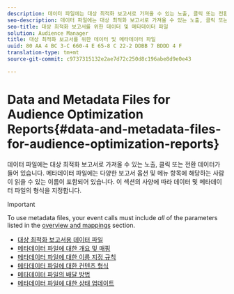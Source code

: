 ```yaml
---
description: 데이터 파일에는 대상 최적화 보고서로 가져올 수 있는 노출, 클릭 또는 전환 데이터가 들어 있습니다. 메타데이터 파일에는 다양한 보고서 옵션 및 메뉴 항목에 해당하는 사람이 읽을 수 있는 이름이 포함되어 있습니다. 이 섹션의 사양에 따라 데이터 및 메타데이터 파일의 형식을 지정합니다.
seo-description: 데이터 파일에는 대상 최적화 보고서로 가져올 수 있는 노출, 클릭 또는 전환 데이터가 들어 있습니다. 메타데이터 파일에는 다양한 보고서 옵션 및 메뉴 항목에 해당하는 사람이 읽을 수 있는 이름이 포함되어 있습니다. 이 섹션의 사양에 따라 데이터 및 메타데이터 파일의 형식을 지정합니다.
seo-title: 대상 최적화 보고서를 위한 데이터 및 메타데이터 파일
solution: Audience Manager
title: 대상 최적화 보고서를 위한 데이터 및 메타데이터 파일
uuid: 80 AA 4 BC 3-C 660-4 E 65-8 C 22-2 DDBB 7 BDDD 4 F
translation-type: tm+mt
source-git-commit: c9737315132e2ae7d72c250d8c196abe8d9e0e43

---
```



# Data and Metadata Files for Audience Optimization Reports{#data-and-metadata-files-for-audience-optimization-reports}

데이터 파일에는 대상 최적화 보고서로 가져올 수 있는 노출, 클릭 또는 전환 데이터가 들어 있습니다. 메타데이터 파일에는 다양한 보고서 옵션 및 메뉴 항목에 해당하는 사람이 읽을 수 있는 이름이 포함되어 있습니다. 이 섹션의 사양에 따라 데이터 및 메타데이터 파일의 형식을 지정합니다.

>[!IMPORTANT]
>
>To use metadata files, your event calls must include *all* of the parameters listed in the [overview and mappings](../../../reporting/audience-optimization-reports/metadata-files-intro/metadata-file-overview.md) section.

* [대상 최적화 보고서용 데이터 파일](/help/using/reporting/audience-optimization-reports/metadata-files-intro/datafiles-intro.md)
* [메타데이터 파일에 대한 개요 및 매핑](/help/using/reporting/audience-optimization-reports/metadata-files-intro/metadata-file-overview.md)
* [메타데이터 파일에 대한 이름 지정 규칙](/help/using/reporting/audience-optimization-reports/metadata-files-intro/metadata-file-names.md)
* [메타데이터 파일에 대한 컨텐츠 형식](/help/using/reporting/audience-optimization-reports/metadata-files-intro/metadata-file-contents.md)
* [메타데이터 파일의 배달 방법](/help/using/reporting/audience-optimization-reports/metadata-files-intro/metadata-delivery-methods.md)
* [메타데이터 파일에 대한 상태 업데이트](/help/using/reporting/audience-optimization-reports/metadata-files-intro/metadata-update-status.md)




